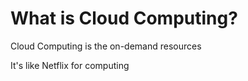 # What is Cloud Computing?

Cloud Computing is the on-demand resources

It's like Netflix for computing

